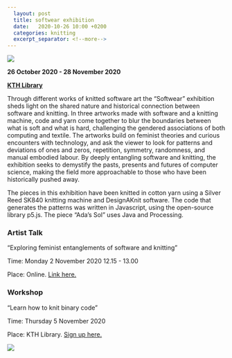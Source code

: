 ```yaml
---
  layout: post
  title: softwear exhibition
  date:   2020-10-26 10:00 +0200
  categories: knitting
  excerpt_separator: <!--more-->
---
```


![](/softwear/assets/images/exhibition.jpg)

**26 October 2020 - 28 November 2020**

[**KTH Library**](https://www.kth.se/en)

Through different works of knitted software art the “Softwear” exhibition sheds light on the shared nature and historical connection between software and knitting. In three artworks made with software and a knitting machine, code and yarn come together to blur the boundaries between what is soft and what is hard, challenging the gendered associations of both computing and textile. The artworks build on feminist theories and curious encounters with technology, and ask the viewer to look for patterns and deviations of ones and zeros, repetition, symmetry, randomness, and manual embodied labour. By deeply entangling software and knitting, the exhibition seeks to demystify the pasts, presents and futures of computer science, making the field more approachable to those who have been historically pushed away.

The pieces in this exhibition have been knitted in cotton yarn using a Silver Reed SK840 knitting machine and DesignAKnit software. The code that generates the patterns was written in Javascript, using the open-source library p5.js. The piece “Ada’s Sol” uses Java and Processing.

### Artist Talk

“Exploring feminist entanglements of software and knitting”

Time: Monday 2 November 2020 12.15 - 13.00

Place: Online. [Link here.](https://www.kth.se/en/biblioteket/kalender/utforska-feministiska-sammanflatningar-av-programvara-och-stickning-1.1018979?date=2020-11-02&orgdate=2020-10-26&length=1&orglength=0)

### Workshop

“Learn how to knit binary code”

Time: Thursday 5 November 2020

Place: KTH Library. [Sign up here.](https://www.kth.se/en/biblioteket/kalender/softwearworkshop-lar-dig-sticka-binarkod-1.1021035?date=2020-11-05&orgdate=2020-10-26&length=1&orglength=0)

![](/softwear/assets/images/exhibition-pics.png)


